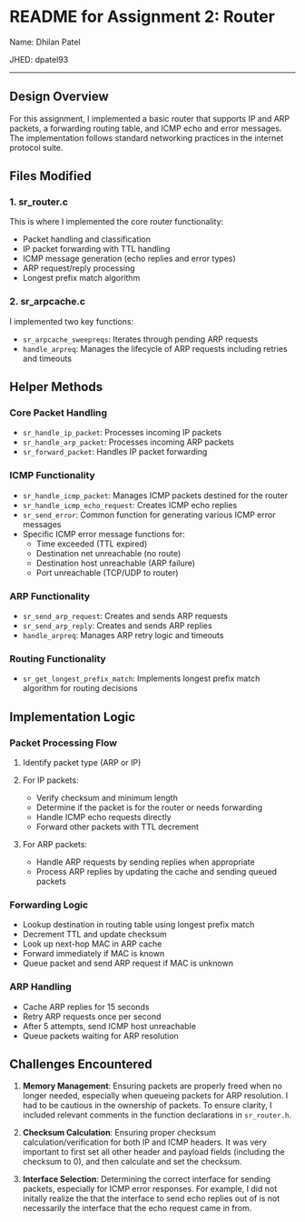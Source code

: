 # README for Assignment 2: Router

Name: Dhilan Patel

JHED: dpatel93

---

## Design Overview

For this assignment, I implemented a basic router that supports IP and ARP packets, a forwarding routing table, and ICMP 
echo and error messages. The implementation follows standard networking practices in the internet protocol suite.

## Files Modified

### 1. sr_router.c
This is where I implemented the core router functionality:
- Packet handling and classification
- IP packet forwarding with TTL handling
- ICMP message generation (echo replies and error types)
- ARP request/reply processing
- Longest prefix match algorithm

### 2. sr_arpcache.c
I implemented two key functions:
- `sr_arpcache_sweepreqs`: Iterates through pending ARP requests
- `handle_arpreq`: Manages the lifecycle of ARP requests including retries and timeouts

## Helper Methods

### Core Packet Handling
- `sr_handle_ip_packet`: Processes incoming IP packets
- `sr_handle_arp_packet`: Processes incoming ARP packets
- `sr_forward_packet`: Handles IP packet forwarding

### ICMP Functionality
- `sr_handle_icmp_packet`: Manages ICMP packets destined for the router
- `sr_handle_icmp_echo_request`: Creates ICMP echo replies
- `sr_send_error`: Common function for generating various ICMP error messages
- Specific ICMP error message functions for:
  - Time exceeded (TTL expired)
  - Destination net unreachable (no route)
  - Destination host unreachable (ARP failure)
  - Port unreachable (TCP/UDP to router)

### ARP Functionality
- `sr_send_arp_request`: Creates and sends ARP requests
- `sr_send_arp_reply`: Creates and sends ARP replies
- `handle_arpreq`: Manages ARP retry logic and timeouts

### Routing Functionality
- `sr_get_longest_prefix_match`: Implements longest prefix match algorithm for routing decisions

## Implementation Logic

### Packet Processing Flow
1. Identify packet type (ARP or IP)
2. For IP packets:
   - Verify checksum and minimum length
   - Determine if the packet is for the router or needs forwarding
   - Handle ICMP echo requests directly
   - Forward other packets with TTL decrement

3. For ARP packets:
   - Handle ARP requests by sending replies when appropriate
   - Process ARP replies by updating the cache and sending queued packets

### Forwarding Logic
- Lookup destination in routing table using longest prefix match
- Decrement TTL and update checksum
- Look up next-hop MAC in ARP cache
- Forward immediately if MAC is known
- Queue packet and send ARP request if MAC is unknown

### ARP Handling
- Cache ARP replies for 15 seconds
- Retry ARP requests once per second
- After 5 attempts, send ICMP host unreachable
- Queue packets waiting for ARP resolution

## Challenges Encountered

1. **Memory Management**: Ensuring packets are properly freed when no longer needed, especially when queueing packets for ARP resolution. I had to be cautious in the ownership of packets. To ensure clarity, I included relevant comments in the function declarations in `sr_router.h`.

3. **Checksum Calculation**: Ensuring proper checksum calculation/verification for both IP and ICMP headers. It was very important to first set all other header and payload fields (including the checksum to 0), and then calculate and set the checksum.

5. **Interface Selection**: Determining the correct interface for sending packets, especially for ICMP error responses. For example, I did not initally realize the that the interface to send echo replies out of is not necessarily the interface that the echo request came in from.

